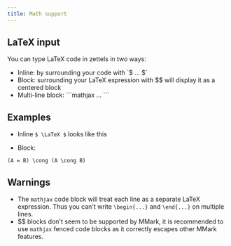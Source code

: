 ```yaml
---
title: Math support
---
```


## LaTeX input

You can type LaTeX code in zettels in two ways:

* Inline: by surrounding your code with \`\$ ... \$\`
* Block: surrounding your LaTeX expression with $$ will display it as a centered block
* Multi-line block: \`\`\`mathjax ... \`\`\`

## Examples

* Inline `$ \LaTeX $` looks like this

* Block:

```mathjax
(A = B) \cong (A \cong B)
```

## Warnings

* The `mathjax` code block will treat each line as a separate LaTeX 
  expression. Thus you can't write `\begin{...}` and `\end{...}` on multiple
  lines.
* $$ blocks don't seem to be supported by MMark, it is recommended to
  use `mathjax` fenced code blocks as it correctly escapes other MMark features.
